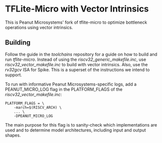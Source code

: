 # TFLite-Micro with Vector Intrinsics

This is Peanut Microsystems' fork of tflite-micro to optimize bottleneck operations using vector intrinsics.

## Building

Follow the guide in the *toolchains* repository for a guide on how to build and run *tflite-micro*. Instead of using the *riscv32_generic_makefile.inc*, use *riscv32_vector_makefile.inc* to build with vector intrinsics. Also, use the *rv32gcv* ISA for Spike. This is a superset of the instructions we intend to support.

To run with informative Peanut Microsystems-specific logs, add a PEANUT_MICRO_LOG flag in the PLATFORM_FLAGS of the *riscv32_vector_makefile.inc*:

    PLATFORM_FLAGS = \
        -march=$(RISCV_ARCH) \
        ... \
        -DPEANUT_MICRO_LOG

The main purpose for this flag is to sanity-check which implementations are used and to determine model architectures, including input and output shapes.
